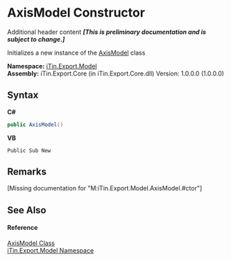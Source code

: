 # AxisModel Constructor 
Additional header content _**\[This is preliminary documentation and is subject to change.\]**_

Initializes a new instance of the <a href="5c5b7150-a217-cca1-e187-5b2b85cc83fe">AxisModel</a> class

**Namespace:**&nbsp;<a href="ef57ffcc-e95e-b212-5a46-9aa6f5a3511f">iTin.Export.Model</a><br />**Assembly:**&nbsp;iTin.Export.Core (in iTin.Export.Core.dll) Version: 1.0.0.0 (1.0.0.0)

## Syntax

**C#**<br />
``` C#
public AxisModel()
```

**VB**<br />
``` VB
Public Sub New
```


## Remarks
\[Missing <remarks> documentation for "M:iTin.Export.Model.AxisModel.#ctor"\]

## See Also


#### Reference
<a href="5c5b7150-a217-cca1-e187-5b2b85cc83fe">AxisModel Class</a><br /><a href="ef57ffcc-e95e-b212-5a46-9aa6f5a3511f">iTin.Export.Model Namespace</a><br />